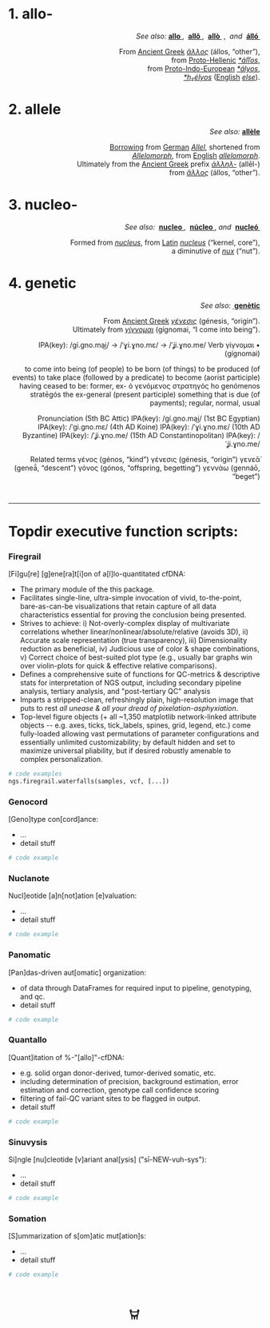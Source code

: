 
<h1 id="firstHeading" class="firstHeading" lang="en">1. allo-</h1>
<div align="right">
<i>See also: </i> <b><a href="https://www.google.com/search?rls=en&q=allo" title="allo">allo </a></b>,  <b><a href="https://www.google.com/search?rls=en&q=all%C3%B4" title="allô">allô </a></b>,  <b><a href="https://www.google.com/search?rls=en&q=all%C3%B2" title="allò">allò </a></b> <span class="serial-comma">, </span> <i><span class="serial-and">and </span></i> <b><a href="https://www.google.com/search?rls=en&q=%C3%A1ll%C3%B3" title="álló">álló </a></b>
<p>From <span class="etyl"><a href="https://en.wikipedia.org/wiki/Ancient_Greek_language" class="extiw" title="w:Ancient Greek language">Ancient Greek</a></span> <i class="polytonic mention" lang="grc" xml:lang="grc"><a href="https://www.google.com/search?rls=en&q=%E1%BC%84%CE%BB%CE%BB%CE%BF%CF%82#Ancient_Greek" title="ἄλλος">ἄλλος</a></i> <span class="mention-gloss-paren">(</span><span lang="" class="tr mention-tr" xml:lang="">állos</span>, <span class="mention-gloss-double-quote">“</span><span class="mention-gloss">other</span><span class="mention-gloss-double-quote">”</span><span class="mention-gloss-paren">)</span>, <br>from <span class="etyl"><a href="https://en.wikipedia.org/wiki/Proto-Greek_language" class="extiw" title="w:Proto-Greek language">Proto-Hellenic</a></span> <i class="Latinx mention" lang="grk-pro" xml:lang="grk-pro"><a href="https://www.google.com/search?rls=en&q=%C3%A1%C4%BE%C4%BEos" title="Reconstruction:Proto-Hellenic/áľľos">*áľľos</a></i>, <br>from <span class="etyl"><a href="https://en.wikipedia.org/wiki/Proto-Indo-European_language" class="extiw" title="w:Proto-Indo-European language">Proto-Indo-European</a></span> <i class="Latinx mention" lang="ine-pro" xml:lang="ine-pro"><a href="https://www.google.com/search?rls=en&q=%C3%A1lyos" class="mw-redirect" title="Reconstruction:Proto-Indo-European/ályos">*ályos</a></i>, <br><i class="Latinx mention" lang="ine-pro" xml:lang="ine-pro"><a href="https://en.wiktionary.org/wiki/Reconstruction:Proto-Indo-European/h₂élyos" title="Reconstruction:Proto-Indo-European/h₂élyos">*h₂élyos</a></i> (<span class="etyl"><a href="https://en.wikipedia.org/wiki/English_language" class="extiw" title="w:English language">English</a></span> <i class="Latn mention" lang="en" xml:lang="en"><a href="https://en.wikipedia.org/wiki/else#English" title="else">else</a></i>).</p>
</div>

<h1 id="firstHeading" class="firstHeading" lang="en">2. allele</h1>
<div align="right">
<i>See also:</i> <b><a href="ttps://www.google.com/search?rls=en&q=all%C3%A8le" title="allèle">allèle</a></b>
<p><a href="/wiki/Appendix:Glossary#loanword" title="Appendix:Glossary">Borrowing</a> from <span class="etyl"><a href="https://en.wikipedia.org/wiki/German_language" class="extiw" title="w:German language">German</a></span> <i class="Latn mention" lang="de" xml:lang="de"><a href="ttps://www.google.com/search?rls=en&q=Allel&amp;action=edit&amp;redlink=1" class="new" title="Allel (page does not exist)">Allel</a></i>, shortened from <br><i class="Latn mention" lang="de" xml:lang="de"><a href="/w/index.php?title=Allelomorph&amp;action=edit&amp;redlink=1" class="new" title="Allelomorph (page does not exist)">Allelomorph</a></i>, from <span class="etyl"><a href="https://en.wikipedia.org/wiki/English_language" class="extiw" title="w:English language">English</a></span> <i class="Latn mention" lang="en" xml:lang="en"><a href="https://www.google.com/search?rls=en&q=allelomorph#English" title="allelomorph">allelomorph</a></i>. <br>Ultimately from the <span class="etyl"><a href="https://en.wikipedia.org/wiki/Ancient_Greek_language" class="extiw" title="w:Ancient Greek language">Ancient Greek</a></span> prefix <i class="polytonic mention" lang="grc" xml:lang="grc"><a href="https://www.google.com/search?rls=en&q=%E1%BC%80%CE%BB%CE%BB%CE%B7%CE%BB-&amp;action=edit&amp;redlink=1" class="new" title="ἀλληλ- (page does not exist)">ἀλληλ-</a></i> <span class="mention-gloss-paren">(</span><span lang="" class="tr mention-tr" xml:lang="">allēl-</span><span class="mention-gloss-paren">)</span> <br>from <i class="polytonic mention" lang="grc" xml:lang="grc"><a href="https://www.google.com/search?rls=en&q=%E1%BC%84%CE%BB%CE%BB%CE%BF%CF%82#Ancient_Greek" title="ἄλλος">ἄλλος</a></i> <span class="mention-gloss-paren">(</span><span lang="" class="tr mention-tr" xml:lang="">állos</span>, <span class="mention-gloss-double-quote">“</span><span class="mention-gloss">other</span><span class="mention-gloss-double-quote">”</span><span class="mention-gloss-paren">)</span>.</p>
</div>

<h1 id="firstHeading" class="firstHeading" lang="en">3. nucleo-</h1>
<div align="right">
<i>See also: </i> <b><a href="https://en.wiktionary.org/wiki/Category:English_words_prefixed_with_nucleo-" title="nucleo">nucleo </a></b>,  <b><a href="https://www.google.com/search?rls=en&q=n%C3%BAcleo" title="núcleo">núcleo </a></b><span class="serial-comma">,</span> <i><span class="serial-and">and </span></i> <b><a href="https://www.google.com/search?rls=en&q=nucle%C3%B3" title="nucleó">nucleó </a></b>
<p>Formed from <i class="Latn mention" lang="en" xml:lang="en"><a href="https://www.google.com/search?rls=en&q=nucleus#English" title="nucleus">nucleus</a></i>, from <span class="etylcleanup"><span class="etyl"><a href="https://en.wikipedia.org/wiki/Latin_language" class="extiw" title="w:Latin language">Latin</a></span></span> <i class="Latn mention" lang="la" xml:lang="la"><a href="https://www.google.com/search?rls=en&q=nucleus#Latin" title="nucleus">nucleus</a></i> <span class="mention-gloss-paren">(</span><span class="mention-gloss-double-quote">“</span><span class="mention-gloss">kernel, core</span><span class="mention-gloss-double-quote">”</span><span class="mention-gloss-paren">)</span>, <br>a diminutive of <i class="Latn mention" lang="la" xml:lang="la"><a href="https://www.google.com/search?rls=en&q=nux#Latin" title="nux">nux</a></i> <span class="mention-gloss-paren">(</span><span class="mention-gloss-double-quote">“</span><span class="mention-gloss">nut</span><span class="mention-gloss-double-quote">”</span><span class="mention-gloss-paren">)</span>.</p>
</div>

<h1 id="firstHeading" class="firstHeading" lang="en">4. genetic</h1>
<div align="right">
<i>See also:</i> <b><a href="https://www.google.com/search?rls=en&q=gen%C3%A8tic" title="genètic"> genètic</a></b>
<p>From <span class="etylcleanup"><span class="etyl"><a href="https://en.wikipedia.org/wiki/Ancient_Greek_language" class="extiw" title="w:Ancient Greek language">Ancient Greek</a></span></span> <i class="polytonic mention" lang="grc" xml:lang="grc"><a href="https://www.google.com/search?rls=en&q=%CE%B3%CE%AD%CE%BD%CE%B5%CF%83%CE%B9%CF%82#Ancient_Greek" title="γένεσις">γένεσις</a></i> <span class="mention-gloss-paren">(</span><span lang="" class="tr mention-tr" xml:lang="">génesis</span>, <span class="mention-gloss-double-quote">“</span><span class="mention-gloss">origin</span><span class="mention-gloss-double-quote">”</span><span class="mention-gloss-paren">)</span>. <br>Ultimately from <i class="polytonic mention" lang="grc" xml:lang="grc"><a href="https://www.google.com/search?rls=en&q=%CE%B3%CE%AF%CE%B3%CE%BD%CE%BF%CE%BC%CE%B1%CE%B9#Ancient_Greek" title="γίγνομαι">γίγνομαι</a></i> <span class="mention-gloss-paren">(</span><span lang="" class="tr mention-tr" xml:lang="">gígnomai</span>, 
<span class="mention-gloss-double-quote">“</span><span class="mention-gloss">I come into being</span><span class="mention-gloss-double-quote">”</span><span class="mention-gloss-paren">)</span>.</p>

IPA(key): /ɡí.ɡno.ma͜i/ → /ˈɣi.ɣno.mɛ/ → /ˈʝi.ɣno.me/
Verb
γίγνομαι • (gígnomai)

to come into being
(of people) to be born
(of things) to be produced
(of events) to take place
(followed by a predicate) to become
(aorist participle) having ceased to be: former, ex-
ὁ γενόμενος στρατηγός
ho genómenos stratēgós
the ex-general
(present participle) something that is due (of payments);
regular, normal, usual

Pronunciation
(5th BC Attic) IPA(key): /ɡí.ɡno.ma͜i/
(1st BC Egyptian) IPA(key): /ˈɡi.ɡno.mɛ/
(4th AD Koine) IPA(key): /ˈɣi.ɣno.mɛ/
(10th AD Byzantine) IPA(key): /ˈʝi.ɣno.me/
(15th AD Constantinopolitan) IPA(key): /ˈʝi.ɣno.me/

Related terms
γένος (génos, “kind”)
γένεσις (génesis, “origin”)
γενεᾱ́ (geneā́, “descent”)
γόνος (gónos, “offspring, begetting”)
γεννάω (gennáō, “beget”)

</div>

<br>

-------

# Topdir executive function scripts:

### Firegrail 
[Fi]gu[re] [g]ene[ra]t[i]on of a[l]lo-quantitated cfDNA: 

* The primary module of the this package.
* Facilitates single-line, ultra-simple invocation of vivid, to-the-point, bare-as-can-be visualizations that retain capture of all data characteristics essential for proving the conclusion being presented.
* Strives to achieve: i) Not-overly-complex display of multivariate correlations whether linear/nonlinear/absolute/relative (avoids 3D), ii) Accurate scale representation (true transparency), iii) Dimensionality reduction as beneficial, iv) Judicious use of color & shape combinations, v) Correct choice of best-suited plot type (e.g., usually bar graphs win over violin-plots for quick & effective relative comparisons).
* Defines a comprehensive suite of functions for QC-metrics & descriptive stats for interpretation of NGS output, including secondary pipeline analysis, tertiary analysis, and "post-tertiary QC" analysis
* Imparts a stripped-clean, refreshingly plain, high-resolution image that puts to rest <i>all unease & all your dread of pixelation-asphyxiation</i>.
* Top-level figure objects (+ all ~1,350 matplotlib network-linked attribute objects -- e.g. axes, ticks, tick_labels, spines, grid, legend, etc.) come fully-loaded allowing vast permutations of parameter configurations and essentially unlimited customizability; by default hidden and set to maximize universal pliability, but if desired robustly amenable to complex personalization. 

~~~ python
# code examples
ngs.firegrail.waterfalls(samples, vcf, [...])
~~~


### Genocord
[Geno]type con[cord]ance: 

* ...
* detail stuff

~~~ py
# code example
~~~

### Nuclanote
Nucl]eotide [a]n[not]ation [e]valuation: 

* ...
* detail stuff

~~~ py
# code example
~~~

### Panomatic 
[Pan]das-driven aut[omatic] organization: 
 
* of data through DataFrames for required input to pipeline, genotyping, and qc.
* detail stuff

~~~ py
# code example
~~~

### Quantallo
[Quant]itation of %-"[allo]"-cfDNA: 

* e.g. solid organ donor-derived, tumor-derived somatic, etc.
* including determination of precision, background estimation, error estimation and correction, genotype call confidence scoring
* filtering of fail-QC variant sites to be flagged in output. 
* detail stuff

~~~ py
# code example
~~~

### Sinuvysis
Si]ngle [nu]cleotide [v]ariant anal[ysis] ("sī-NEW-vuh-sys"): 

* ...
* detail stuff

~~~ py
# code example
~~~

### Somation
[S]ummarization of s[om]atic mut[ation]s: 

* ...
* detail stuff

~~~ py
# code example
~~~

<br>

<div align="center">

## 𐃠

</div>
